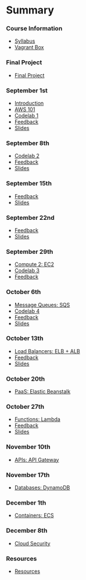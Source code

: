 # Summary

### Course Information

* [Syllabus](README.md)
* [Vagrant Box](vagrant.md)

### Final Project

* [Final Project](vagrant/final-project/README.md)

### September 1st

* [Introduction](lectures/lecture-01/administrative.md)
* [AWS 101](lectures/lecture-01/aws.md)
* [Codelab 1](lectures/lecture-01/codelab.md)
* [Feedback](lectures/lecture-01/feedback.md)
* [Slides](lectures/lecture-01/slides.md)

### September 8th

<!-- * [Object Storage: S3](lectures/lecture-02/README.md) -->
* [Codelab 2](lectures/lecture-02/codelab.md)
* [Feedback](lectures/lecture-02/feedback.md)
* [Slides](lectures/lecture-02/slides.md)

### September 15th

<!-- * [Content Delivery Networks: CloudFront](lectures/lecture-03/README.md) -->
* [Feedback](lectures/lecture-03/feedback.md)
* [Slides](lectures/lecture-03/slides.md)

### September 22nd

<!-- * [Compute 1: EC2](lectures/lecture-04/README.md) -->
* [Feedback](lectures/lecture-04/feedback.md)
* [Slides](lectures/lecture-04/slides.md)

### September 29th

* [Compute 2: EC2](lectures/lecture-05/README.md)
* [Codelab 3](lectures/lecture-05/codelab/README.md)
* [Feedback](lectures/lecture-05/feedback.md)

### October 6th

* [Message Queues: SQS](lectures/lecture-06/README.md)
* [Codelab 4](vagrant/codelabs/codelab-04/README.md)
* [Feedback](lectures/lecture-06/feedback.md)
* [Slides](lectures/lecture-06/slides.md)

### October 13th

* [Load Balancers: ELB + ALB](lectures/lecture-07/README.md)
* [Feedback](lectures/lecture-07/feedback.md)
* [Slides](lectures/lecture-07/slides.md)
<!-- * [Codelab 5](lectures/lecture-07/codelab.md) -->

### October 20th

* [PaaS: Elastic Beanstalk](lectures/lecture-08/README.md)
<!-- * [Codelab 6](lectures/lecture-08/codelab.md) -->

### October 27th

* [Functions: Lambda](lectures/lecture-09/README.md)
* [Feedback](lectures/lecture-09/feedback.md)
* [Slides](lectures/lecture-09/slides.md)
<!-- * [Codelab 8](lectures/lecture-09/codelab.md) -->

### November 10th

* [APIs: API Gateway](lectures/lecture-10/README.md)
<!-- * [Codelab 9](lectures/lecture-10/codelab.md) -->

### November 17th

* [Databases: DynamoDB](lectures/lecture-11/README.md)
<!-- * [Codelab 10](lectures/lecture-11/codelab.md) -->

### December 1th

* [Containers: ECS](lectures/lecture-12/README.md)
<!-- * [Codelab 11](lectures/lecture-12/codelab.md) -->

### December 8th

* [Cloud Security](lectures/lecture-13/README.md)
<!-- * [Codelab 12](lectures/lecture-13/codelab.md) -->

### Resources

* [Resources](resources/README.md)
